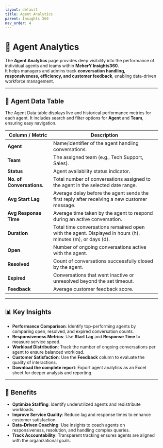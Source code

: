 ```yaml
---
layout: default
title: Agent Analytics
parent: Insights 360
nav_order: 4
---
```


# 👤 Agent Analytics  

The **Agent Analytics** page provides deep visibility into the performance of individual agents and teams within **MeherY Insights360**.  
It helps managers and admins track **conversation handling, responsiveness, efficiency, and customer feedback**, enabling data-driven workforce management.  

---

## 📑 Agent Data Table  

The Agent Data table displays live and historical performance metrics for each agent. It includes search and filter options for **Agent** and **Team**, ensuring easy navigation.  

| Column / Metric | Description |
|-----------------|-------------|
| **Agent** | Name/identifier of the agent handling conversations. |
| **Team** | The assigned team (e.g., Tech Support, Sales). |
| **Status** | Agent availability status indicator. |
| **No. of Conversations.** | Total number of conversations assigned to the agent in the selected date range. |
| **Avg Start Lag** | Average delay before the agent sends the first reply after receiving a new customer message. |
| **Avg Response Time** | Average time taken by the agent to respond during an active conversation. |
| **Duration** | Total time conversations remained open with the agent. Displayed in hours (h), minutes (m), or days (d). |
| **Open** | Number of ongoing conversations active with the agent. |
| **Resolved** | Count of conversations successfully closed by the agent. |
| **Expired** | Conversations that went inactive or unresolved beyond the set timeout. |
| **Feedback** | Average customer feedback score. |

---

## 📊 Key Insights  

- **Performance Comparison**: Identify top-performing agents by comparing open, resolved, and expired conversation counts.  
- **Responsiveness Metrics**: Use **Start Lag** and **Response Time** to measure service speed.  
- **Workload Distribution**: Track the number of ongoing conversations per agent to ensure balanced workload.  
- **Customer Satisfaction**: Use the **Feedback** column to evaluate the quality of interactions.  
- **Download the complete report**: Export agent analytics as an Excel sheet for deeper analysis and reporting. 

---

## 🚀 Benefits  

- **Optimize Staffing**: Identify underutilized agents and redistribute workloads.  
- **Improve Service Quality**: Reduce lag and response times to enhance customer satisfaction.  
- **Data-Driven Coaching**: Use insights to coach agents on responsiveness, resolution, and handling complex queries.  
- **Track Accountability**: Transparent tracking ensures agents are aligned with the organizational goals.  
